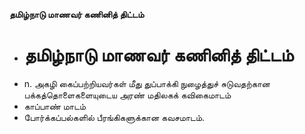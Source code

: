 **தமிழ்நாடு மாணவர் கணினித் திட்டம்**
- # தமிழ்நாடு மாணவர் கணினித் திட்டம்
- n. அகழி கைப்பற்றியவர்கள் மீது துப்பாக்கி நுழைத்துச் சுடுவதற்கான பக்கத்தொளைகளையுடைய அரண் மதிலகக் கவிகைமாடம்
- காப்பாண் மாடம்
- போர்க்கப்பல்களில் பீரங்கிகளுக்கான கவசமாடம்.

